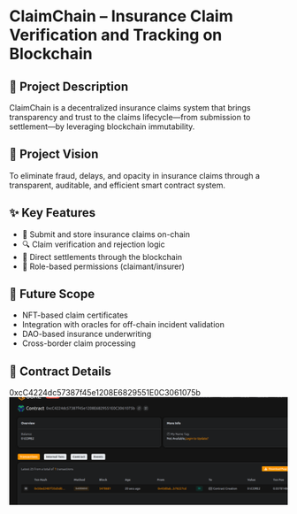 # ClaimChain – Insurance Claim Verification and Tracking on Blockchain

## 📄 Project Description

ClaimChain is a decentralized insurance claims system that brings transparency and trust to the claims lifecycle—from submission to settlement—by leveraging blockchain immutability.

## 🎯 Project Vision

To eliminate fraud, delays, and opacity in insurance claims through a transparent, auditable, and efficient smart contract system.

## ✨ Key Features

- 📝 Submit and store insurance claims on-chain
- 🔍 Claim verification and rejection logic
- 💸 Direct settlements through the blockchain
- 👤 Role-based permissions (claimant/insurer)

## 🔮 Future Scope

- NFT-based claim certificates
- Integration with oracles for off-chain incident validation
- DAO-based insurance underwriting
- Cross-border claim processing

## 📜 Contract Details
0xcC4224dc57387f45e1208E6829551E0C3061075b
![alt text](image.png)